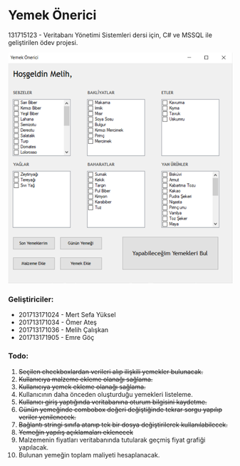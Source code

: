 
# Yemek Önerici

131715123 - Veritabanı Yönetimi Sistemleri dersi için, C# ve MSSQL ile geliştirilen ödev projesi.

![Yemek Önerici](ss.png?raw=true "Title")


### Geliştiriciler:
 - 201713171024 - Mert Sefa Yüksel 
 - 201713171034 - Ömer Ateş
 - 201713171036 - Melih Çalışkan
 - 201713171905 - Emre Göç

### Todo:

 1. ~~Seçilen checkboxlardan verileri alıp ilişkili yemekler bulunacak.~~
 2. ~~Kullanıcıya malzeme ekleme olanağı sağlama.~~
 3. ~~Kullanıcıya yemek ekleme olanağı sağlama.~~
 4. Kullanıcının daha önceden oluşturduğu yemekleri listeleme.
 5. ~~Kullanıcı giriş yaptığında veritabanına oturum bilgisini kaydetme.~~
 6. ~~Günün yemeğinde combobox değeri değiştiğinde tekrar sorgu yapılıp veriler yenilenecek.~~
 7. ~~Bağlantı stringi sınıfa atanıp tek bir dosya değiştirilerek kullanılabilecek.~~
 8. ~~Yemeğin yapılış açıklamaları eklenecek~~
 9. Malzemenin fiyatları veritabanında tutularak geçmiş fiyat grafiği yapılacak.
 10. Bulunan yemeğin toplam maliyeti hesaplanacak.
